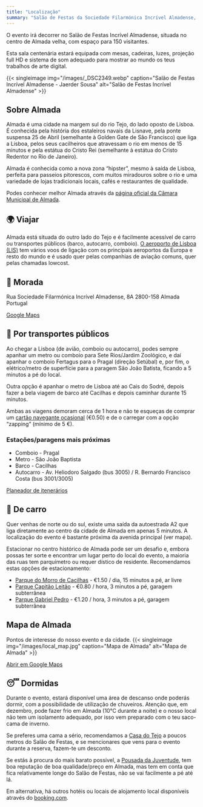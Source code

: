 ```yaml
---
title: "Localização"
summary: "Salão de Festas da Sociedade Filarmónica Incrível Almadense, no centro de Almada"
---
```

>
O evento irá decorrer no Salão de Festas Incrível Almadense, situada no centro de Almada velha, com espaço para 150 visitantes.

Esta sala centenária estará equipada com mesas, cadeiras, luzes, projeção full HD e sistema de som adequado para mostrar ao mundo os teus trabalhos de arte digital.

{{< singleimage img="/images/_DSC2349.webp" caption="Salão de Festas Incrível Almadense - Jaerder Sousa" alt="Salão de Festas Incrível Almadense" >}}

## Sobre Almada

Almada é uma cidade na margem sul do rio Tejo, do lado oposto de Lisboa. É conhecida pela história dos estaleiros navais da Lisnave, pela ponte suspensa 25 de Abril (semelhante à Golden Gate de São Francisco) que liga a Lisboa, pelos seus cacilheiros que atravessam o rio em menos de 15 minutos e pela estátua do Cristo Rei (semelhante à estátua do Cristo Redentor no Rio de Janeiro).

Almada é conhecida como a nova zona “hipster”, mesmo à saída de Lisboa, perfeita para passeios pitorescos, com muitos miradouros sobre o rio e uma variedade de lojas tradicionais locais, cafés e restaurantes de qualidade.

Podes conhecer melhor Almada através da [página oficial da Câmara Municipal de Almada](https://www.cm-almada.pt).

## 🌍 Viajar

Almada está situada do outro lado do Tejo e é facilmente acessível de carro ou transportes públicos (barco, autocarro, comboio). [O aeroporto de Lisboa (LIS)](https://www.aeroportolisboa.pt/en/lis/flights-destinations/airlines/airlines-and-destinations) tem vários voos de ligação com os principais aeroportos da Europa e resto do mundo e é usado quer pelas companhias de aviação comuns, quer pelas chamadas lowcost.


## 📍 Morada

Rua Sociedade Filarmónica Incrível Almadense, 8A
2800-158 Almada
Portugal

[Google Maps](https://maps.app.goo.gl/NgLG3YnugNhWMAvK7)


## 🚉 Por transportes públicos

Ao chegar a Lisboa (de avião, comboio ou autocarro), podes sempre apanhar um metro ou comboio para Sete Rios/Jardim Zoológico, e daí apanhar o comboio Fertagus para o Pragal (direção Setúbal) e, por fim, o elétrico/metro de superfície para a paragem São João Batista, ficando a 5 minutos a pé do local.

Outra opção é apanhar o metro de Lisboa até ao Cais do Sodré, depois fazer a bela viagem de barco até Cacilhas e depois caminhar durante 15 minutos.

Ambas as viagens demoram cerca de 1 hora e não te esqueças de comprar um [cartão navegante ocasional](https://www.metrolisboa.pt/en/buy/) (€0.50) e de o carregar com a opção “zapping” (mínimo de 5 €).

### Estações/paragens mais próximas

 * Comboio - Pragal
 * Metro - São João Baptista
 * Barco - Cacilhas
 * Autocarro - Av. Heliodoro Salgado (bus 3005) / R. Bernardo Francisco Costa (bus 3001/3005)

[Planeador de itenerários](https://moovitapp.com/lisboa-2460/poi/Sal%C3%A3o%20de%20Festas%20da%20Incr%C3%ADvel%20Almadense/t/en?tll=38.682315_-9.157626)

## 🚗 De carro

Quer venhas de norte ou do sul, existe uma saída da autoestrada A2 que liga diretamente ao centro da cidade de Almada em apenas 5 minutos. A localização do evento é bastante próxima da avenida principal (ver mapa).

Estacionar no centro histórico de Almada pode ser um desafio e, embora possas ter sorte e encontrar um lugar perto do local do evento, a maioria das ruas tem parquímetro ou requer dístico de residente. Recomendamos estas opções de estacionamento:

 * [Parque do Morro de Cacilhas](https://www.parkopedia.com/parking/carpark/parque_do_morro_de_cacilhas/2800/almada/) - €1.50 / dia, 15 minutos a pé, ar livre
 * [Parque Capitão Leitão](https://www.parkopedia.com/parking/carpark/capit%C3%A3o_leit%C3%A3o/2800/almada/) - €0.80 / hora, 3 minutos a pé, garagem subterrânea
 * [Parque Gabriel Pedro](https://www.bragaparques.pt/pdfs/Tarifario_P004GP.pdf) - €1.20 / hora, 3 minutos a pé, garagem subterrânea

## Mapa de Almada

Pontos de interesse do nosso evento e da cidade.
{{< singleimage img="/images/local_map.jpg" caption="Mapa de Almada" alt="Mapa de Almada" >}}

[Abrir em Google Maps](https://maps.app.goo.gl/NgLG3YnugNhWMAvK7)

## 😴 Dormidas

Durante o evento, estará disponível uma área de descanso onde poderás dormir, com a possibilidade de utilização de chuveiros. Atenção que, em dezembro, pode fazer frio em Almada (10°C durante a noite) e o nosso local não tem um isolamento adequado, por isso vem preparado com o teu saco-cama de inverno.

Se preferes uma cama a sério, recomendamos a [Casa do Tejo](https://dotejocasa.pt/) a poucos metros do Salão de Festas, e se mencionares que vens para o evento durante a reserva, fazem-te um desconto.

Se estás à procura do mais barato possivel, a [Pousada da Juventude](https://www.pousadasjuventude.pt/pt/pousadas/pousada-de-almada/),  tem boa reputação de boa qualidade/preço em Almada, mas tem em conta que fica relativamente longe do Salão de Festas, não se vai facilmente a pé até lá.

Em alternativa, há outros hotéis ou locais de alojamento local disponíveis através do [booking.com](https://booking.com).

